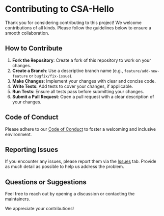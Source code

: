 # Contributing to CSA-Hello

Thank you for considering contributing to this project! We welcome contributions of all kinds. Please follow the guidelines below to ensure a smooth collaboration.

## How to Contribute

1. **Fork the Repository**: Create a fork of this repository to work on your changes.
2. **Create a Branch**: Use a descriptive branch name (e.g., `feature/add-new-feature` or `bugfix/fix-issue`).
3. **Make Changes**: Implement your changes with clear and concise code.
4. **Write Tests**: Add tests to cover your changes, if applicable.
5. **Run Tests**: Ensure all tests pass before submitting your changes.
6. **Submit a Pull Request**: Open a pull request with a clear description of your changes.

## Code of Conduct

Please adhere to our [Code of Conduct](CODE_OF_CONDUCT.md) to foster a welcoming and inclusive environment.

## Reporting Issues

If you encounter any issues, please report them via the [Issues](../../issues) tab. Provide as much detail as possible to help us address the problem.

## Questions or Suggestions

Feel free to reach out by opening a discussion or contacting the maintainers.

We appreciate your contributions!
